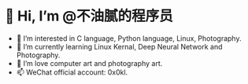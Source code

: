 # 👋 Hi, I’m @不油腻的程序员
- 👀 I’m interested in C language, Python language, Linux, Photography.
- 🌱 I’m currently learning Linux Kernal, Deep Neural Network and Photography.
- 💞️ I’m love computer art and photography art.
- 📫 WeChat official account: 0x0kl. 

<!---
0xkl/0xkl is a ✨ special ✨ repository because its `README.md` (this file) appears on your GitHub profile.
You can click the Preview link to take a look at your changes.
--->
